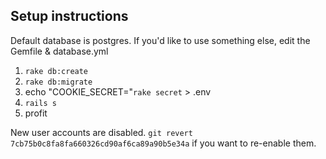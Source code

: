 ## Setup instructions

Default database is postgres. If you'd like to use something else, edit the Gemfile & database.yml

1. `rake db:create`
2. `rake db:migrate`
3. echo "COOKIE_SECRET="`rake secret` > .env
4. `rails s`
5. profit

New user accounts are disabled. `git revert 7cb75b0c8fa8fa660326cd90af6ca89a90b5e34a` if you want to re-enable them.

